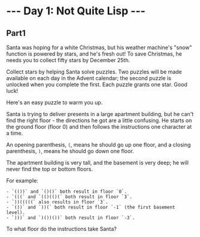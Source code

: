 # --- Day 1: Not Quite Lisp ---

## Part1
Santa was hoping for a white Christmas, but his weather machine's "snow" function is powered by stars, 
and he's fresh out! To save Christmas, he needs you to collect fifty stars by December 25th.

Collect stars by helping Santa solve puzzles. Two puzzles will be made available on each day in the Advent calendar; 
the second puzzle is unlocked when you complete the first. Each puzzle grants one star. Good luck!

Here's an easy puzzle to warm you up.

Santa is trying to deliver presents in a large apartment building, but he can't find the right floor - the directions 
he got are a little confusing. He starts on the ground floor (floor 0) and then follows the instructions one character 
at a time.

An opening parenthesis, `(`, means he should go up one floor, and a closing parenthesis, `)`, 
means he should go down one floor.

The apartment building is very tall, and the basement is very deep; he will never find the top or bottom floors.

For example:

    - `(())` and `()()` both result in floor `0`.
    - `(((` and `(()(()(` both result in floor `3`.
    - `))(((((` also results in floor `3`.
    - `())` and `))(` both result in floor `-1` (the first basement level).
    - `)))` and `)())())` both result in floor `-3`.

To what floor do the instructions take Santa?